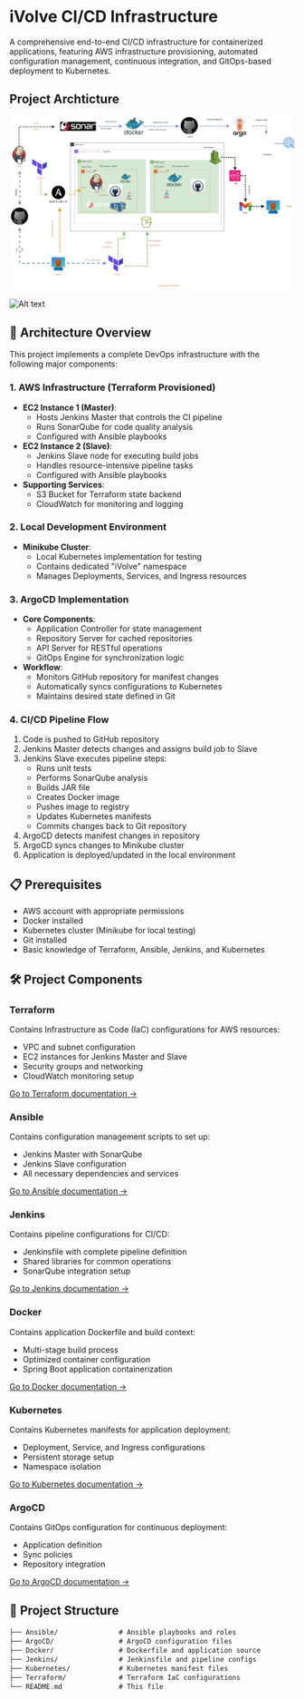 # iVolve CI/CD Infrastructure

A comprehensive end-to-end CI/CD infrastructure for containerized applications, featuring AWS infrastructure provisioning, automated configuration management, continuous integration, and GitOps-based deployment to Kubernetes.

## Project Archticture 

![Alt text](<Untitled Diagram.drawio.svg>)

![Alt text](<Screenshot 2025-04-23 at 2.25.02 PM.png>)

## 🚀 Architecture Overview

This project implements a complete DevOps infrastructure with the following major components:

### 1. AWS Infrastructure (Terraform Provisioned)
* **EC2 Instance 1 (Master)**:
   * Hosts Jenkins Master that controls the CI pipeline
   * Runs SonarQube for code quality analysis
   * Configured with Ansible playbooks
* **EC2 Instance 2 (Slave)**:
   * Jenkins Slave node for executing build jobs
   * Handles resource-intensive pipeline tasks
   * Configured with Ansible playbooks
* **Supporting Services**:
   * S3 Bucket for Terraform state backend
   * CloudWatch for monitoring and logging

### 2. Local Development Environment
* **Minikube Cluster**:
   * Local Kubernetes implementation for testing
   * Contains dedicated "iVolve" namespace
   * Manages Deployments, Services, and Ingress resources

### 3. ArgoCD Implementation
* **Core Components**:
   * Application Controller for state management
   * Repository Server for cached repositories
   * API Server for RESTful operations
   * GitOps Engine for synchronization logic
* **Workflow**:
   * Monitors GitHub repository for manifest changes
   * Automatically syncs configurations to Kubernetes
   * Maintains desired state defined in Git

### 4. CI/CD Pipeline Flow
1. Code is pushed to GitHub repository
2. Jenkins Master detects changes and assigns build job to Slave
3. Jenkins Slave executes pipeline steps:
   * Runs unit tests
   * Performs SonarQube analysis
   * Builds JAR file
   * Creates Docker image
   * Pushes image to registry
   * Updates Kubernetes manifests
   * Commits changes back to Git repository
4. ArgoCD detects manifest changes in repository
5. ArgoCD syncs changes to Minikube cluster
6. Application is deployed/updated in the local environment

## 📋 Prerequisites

- AWS account with appropriate permissions
- Docker installed
- Kubernetes cluster (Minikube for local testing)
- Git installed
- Basic knowledge of Terraform, Ansible, Jenkins, and Kubernetes

## 🛠️ Project Components

### Terraform

Contains Infrastructure as Code (IaC) configurations for AWS resources:
- VPC and subnet configuration
- EC2 instances for Jenkins Master and Slave
- Security groups and networking
- CloudWatch monitoring setup

[Go to Terraform documentation →](./Terraform/README.md)

### Ansible

Contains configuration management scripts to set up:
- Jenkins Master with SonarQube
- Jenkins Slave configuration
- All necessary dependencies and services

[Go to Ansible documentation →](./Ansible/README.md)

### Jenkins

Contains pipeline configurations for CI/CD:
- Jenkinsfile with complete pipeline definition
- Shared libraries for common operations
- SonarQube integration setup

[Go to Jenkins documentation →](./Jenkins/README.md)

### Docker

Contains application Dockerfile and build context:
- Multi-stage build process
- Optimized container configuration
- Spring Boot application containerization

[Go to Docker documentation →](./Docker/README.md)

### Kubernetes

Contains Kubernetes manifests for application deployment:
- Deployment, Service, and Ingress configurations
- Persistent storage setup
- Namespace isolation

[Go to Kubernetes documentation →](./Kubernetes/README.md)

### ArgoCD

Contains GitOps configuration for continuous deployment:
- Application definition
- Sync policies
- Repository integration

[Go to ArgoCD documentation →](./ArgoCD/README.md)

## 📝 Project Structure

```
├── Ansible/               # Ansible playbooks and roles
├── ArgoCD/                # ArgoCD configuration files
├── Docker/                # Dockerfile and application source
├── Jenkins/               # Jenkinsfile and pipeline configs
├── Kubernetes/            # Kubernetes manifest files
├── Terraform/             # Terraform IaC configurations
└── README.md              # This file
```

